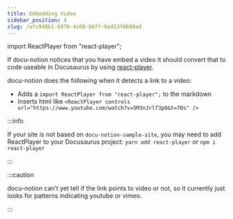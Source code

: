```yaml
---
title: Embedding Video
sidebar_position: 4
slug: /afc948b1-6876-4c68-b6ff-6a453f0689ad
---
```


import ReactPlayer from "react-player";

If docu-notion notices that you have embed a video it should convert that to code useable in Docusaurus by using [react-player](https://www.npmjs.com/package/react-player).


<ReactPlayer controls url="https://www.youtube.com/watch?v=FXIrojSK3Jo" />


docu-notion does the following when it detects a link to a video:

- Adds a `import ReactPlayer from "react-player";` to the markdown
- Inserts html like `<ReactPlayer controls url="https://www.youtube.com/watch?v=5M3nJrlf3p0&t=70s" />`

:::info

If your site is not based on `docu-notion-sample-site`, you may need to add ReactPlayer to your Docusaurus project:
`yarn add react-player` or `npm i react-player`

:::




:::caution

docu-notion can’t yet tell if the link points to video or not, so it currently just looks for patterns indicating youtube or vimeo.

:::



